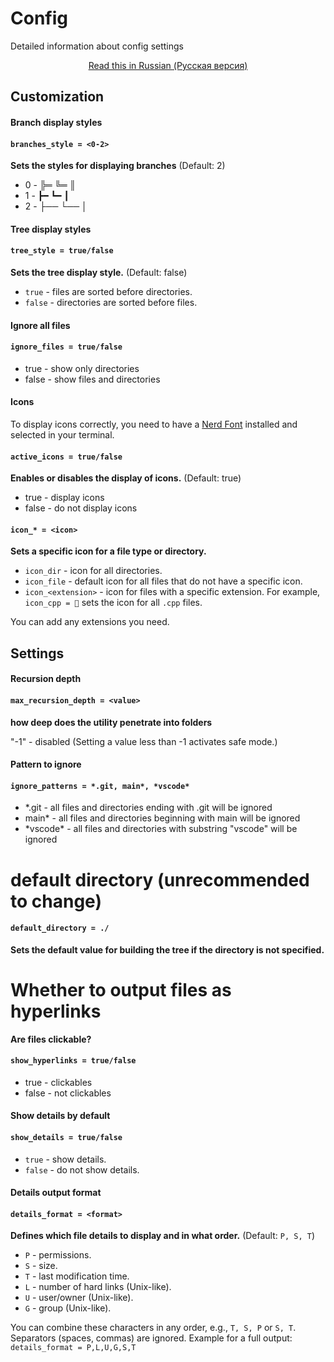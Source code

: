 # Config 

Detailed information about config settings

<p align="center">
  <a href="ru/CONFIG_ru.md">Read this in Russian (Русская версия)</a>
</p>


## Customization


#### Branch display styles

#### `branches_style = <0-2>`

**Sets the styles for displaying branches** 
(Default: 2)
- 0 - ╠═ ╚═ ║
- 1 - ┣━ ┗━ ┃
- 2 - ├── └── │


#### Tree display styles

#### `tree_style = true/false`

**Sets the tree display style.**
(Default: false)

- `true` - files are sorted before directories.
- `false` - directories are sorted before files.


#### Ignore all files

#### `ignore_files = true/false`
- true - show only directories
- false - show files and directories

#### Icons

To display icons correctly, you need to have a [Nerd Font](https://www.nerdfonts.com/) installed and selected in your terminal.

#### `active_icons = true/false`

**Enables or disables the display of icons.**
(Default: true)

- true - display icons
- false - do not display icons

#### `icon_* = <icon>`

**Sets a specific icon for a file type or directory.**

- `icon_dir` - icon for all directories.
- `icon_file` - default icon for all files that do not have a specific icon.
- `icon_<extension>` - icon for files with a specific extension. For example, `icon_cpp = ` sets the icon for all `.cpp` files.

You can add any extensions you need.



## Settings



#### Recursion depth

#### `max_recursion_depth = <value>`

**how deep does the utility penetrate into folders**

"-1" - disabled
(Setting a value less than -1 activates safe mode.)


#### Pattern to ignore
#### `ignore_patterns = *.git, main*, *vscode*` 

- *.git - all files and directories ending with .git will be ignored
- main* - all files and directories beginning with main will be ignored
- \*vscode* - all files and directories with substring "vscode" will be ignored

# default directory (unrecommended to change)
#### `default_directory = ./`

**Sets the default value for building the tree if the directory is not specified.**

# Whether to output files as hyperlinks
**Are files clickable?**
#### `show_hyperlinks = true/false`

- true - clickables
- false - not clickables

#### Show details by default
#### `show_details = true/false`

- `true` - show details.
- `false` - do not show details.


#### Details output format
#### `details_format = <format>`
**Defines which file details to display and in what order.**
(Default: `P, S, T`)

- `P` - permissions.
- `S` - size.
- `T` - last modification time.
- `L` - number of hard links (Unix-like).
- `U` - user/owner (Unix-like).
- `G` - group (Unix-like).

You can combine these characters in any order, e.g., `T, S, P` or `S, T`. Separators (spaces, commas) are ignored.
Example for a full output: `details_format = P,L,U,G,S,T`